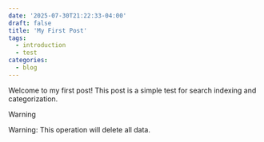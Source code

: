 ```yaml
---
date: '2025-07-30T21:22:33-04:00'
draft: false
title: 'My First Post'
tags:
  - introduction
  - test
categories:
  - blog
---
```

Welcome to my first post! This post is a simple test for search indexing and categorization.

> [!WARNING]
> Warning: This operation will delete all data.
